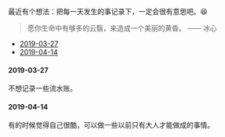 最近有个想法：把每一天发生的事记录下，一定会很有意思吧。:laughing:

> 愿你生命中有够多的云翳，来造成一个美丽的黄昏。    —— 冰心

* [2019-03-27](#user-content-20190327)
* [2019-04-14](#user-content-20190414)

#### 2019-03-27
<span id='20190327'>
不想记录一些流水账。
</span>

#### 2019-04-14
<span id='20190414'>
有的时候觉得自己很酷，可以做一些以前只有大人才能做成的事情。
</span>